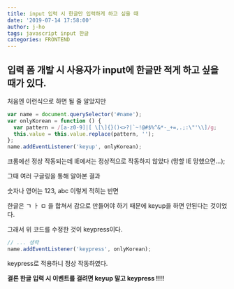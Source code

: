 ```yaml
---
title: input 입력 시 한글만 입력하게 하고 싶을 때
date: '2019-07-14 17:58:00'
author: j-ho
tags: javascript input 한글
categories: FRONTEND
---
```


## 입력 폼 개발 시 사용자가 input에 한글만 적게 하고 싶을 때가 있다.

처음엔 이런식으로 하면 될 줄 알았지만

```javascript
var name = document.querySelector('#name');
var onlyKorean = function () {
  var pattern = /[a-z0-9]|[ \[\]{}()<>?|`~!@#$%^&*-_+=,.;:\"'\\]/g;
  this.value = this.value.replace(pattern, '');
};
name.addEventListener('keyup', onlyKorean);
```

크롬에선 정상 작동되는데 IE에서는 정상적으로 작동하지 않았다 (망할 IE 망했으면...);

그때 여러 구글링을 통해 알아본 결과

숫자나 영어는 123, abc 이렇게 적히는 반면

한글은 ㄱ ㅏ ㅁ 을 합쳐서 감으로 만들어야 하기 때문에 keyup을 하면 안된다는 것이었다.

그래서 위 코드를 수정한 것이 keypress이다.

```javascript
// ... 생략
name.addEventListener('keypress', onlyKorean);
```

keypress로 적용하니 정상 작동하였다.

**결론 한글 입력 시 이벤트를 걸려면 keyup 말고 keypress !!!!**

```toc

```
